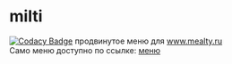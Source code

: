# milti

[![Codacy Badge](https://app.codacy.com/project/badge/Grade/f19ad618bf4c4c5992dc2f56f360ff49)](https://www.codacy.com/manual/DmG-tech/milti?utm_source=github.com&amp;utm_medium=referral&amp;utm_content=DmG-tech/milti&amp;utm_campaign=Badge_Grade)
продвинутое меню для <a href="https://www.mealty.ru">www.mealty.ru</a></h1>
<Br>Само меню доступно по ссылке: <a href="https://milti.herokuapp.com/meals">меню</a></h1>
